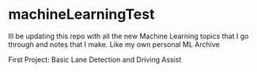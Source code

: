 # machineLearningTest

Ill be updating this repo with all the new Machine Learning topics that I go through and notes that I make. Like my own personal ML Archive

First Project:
Basic Lane Detection and Driving Assist
